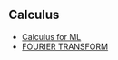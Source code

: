 ## Calculus

* [Calculus for ML](https://www.youtube.com/watch?v=ds3XO3f_X3s&list=PLtCBuHKmdxOejtNPQx00ikUOHGDvrargX)
* [FOURIER TRANSFORM](https://www.udemy.com/course-dashboard-redirect/?course_id=1441216)
